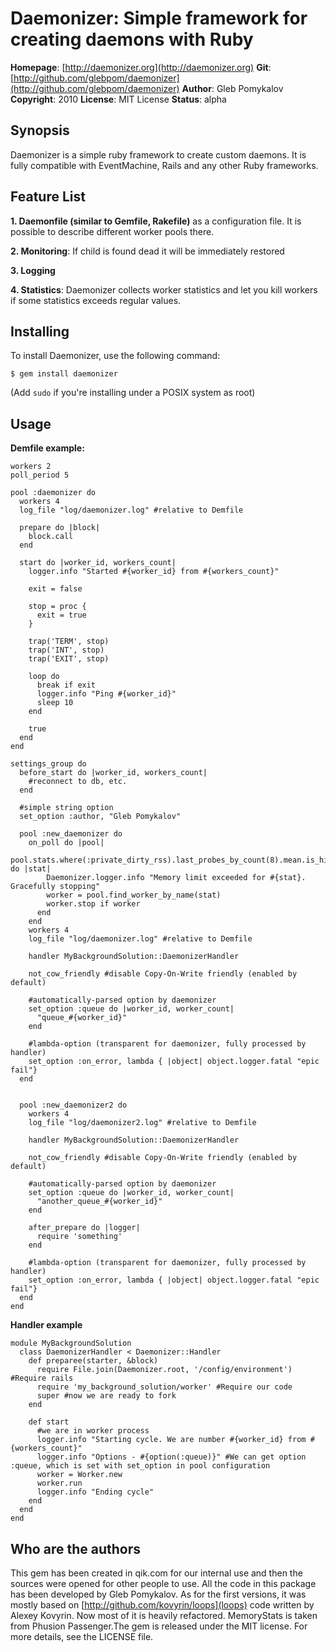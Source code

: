 Daemonizer: Simple framework for creating daemons with Ruby
====================================

**Homepage**:     [http://daemonizer.org](http://daemonizer.org)
**Git**:          [http://github.com/glebpom/daemonizer](http://github.com/glebpom/daemonizer)
**Author**:       Gleb Pomykalov
**Copyright**:    2010
**License**:      MIT License
**Status**:       alpha

Synopsis
--------

Daemonizer is a simple ruby framework to create custom daemons. It is fully
compatible with EventMachine, Rails and any other Ruby frameworks.


Feature List
------------

**1. Daemonfile (similar to Gemfile, Rakefile)** as a configuration file. It is
possible to describe different worker pools there.

**2. Monitoring**: If child is found dead it will be immediately
restored

**3. Logging**

**4. Statistics**: Daemonizer collects worker statistics and let you kill workers if
some statistics exceeds regular values.

Installing
----------

To install Daemonizer, use the following command:

    $ gem install daemonizer

(Add `sudo` if you're installing under a POSIX system as root)

Usage
-----

**Demfile example:**

    workers 2
    poll_period 5

    pool :daemonizer do
      workers 4
      log_file "log/daemonizer.log" #relative to Demfile

      prepare do |block|
        block.call
      end

      start do |worker_id, workers_count|
        logger.info "Started #{worker_id} from #{workers_count}"

        exit = false

        stop = proc {
          exit = true
        }

        trap('TERM', stop)
        trap('INT', stop)
        trap('EXIT', stop)

        loop do
          break if exit
          logger.info "Ping #{worker_id}"
          sleep 10
        end

        true
      end
    end

    settings_group do
      before_start do |worker_id, workers_count|
        #reconnect to db, etc.
      end

      #simple string option
      set_option :author, "Gleb Pomykalov"

      pool :new_daemonizer do
        on_poll do |pool|
          pool.stats.where(:private_dirty_rss).last_probes_by_count(8).mean.is_higher_then(150_000) do |stat|
            Daemonizer.logger.info "Memory limit exceeded for #{stat}. Gracefully stopping"
            worker = pool.find_worker_by_name(stat)
            worker.stop if worker
          end
        end
        workers 4
        log_file "log/daemonizer.log" #relative to Demfile

        handler MyBackgroundSolution::DaemonizerHandler

        not_cow_friendly #disable Copy-On-Write friendly (enabled by default)

        #automatically-parsed option by daemonizer
        set_option :queue do |worker_id, worker_count|
          "queue_#{worker_id}"
        end

        #lambda-option (transparent for daemonizer, fully processed by handler)
        set_option :on_error, lambda { |object| object.logger.fatal "epic fail"}
      end


      pool :new_daemonizer2 do
        workers 4
        log_file "log/daemonizer2.log" #relative to Demfile

        handler MyBackgroundSolution::DaemonizerHandler

        not_cow_friendly #disable Copy-On-Write friendly (enabled by default)

        #automatically-parsed option by daemonizer
        set_option :queue do |worker_id, worker_count|
          "another_queue_#{worker_id}"
        end

        after_prepare do |logger|
          require 'something'
        end

        #lambda-option (transparent for daemonizer, fully processed by handler)
        set_option :on_error, lambda { |object| object.logger.fatal "epic fail"}
      end
    end

**Handler example**

    module MyBackgroundSolution
      class DaemonizerHandler < Daemonizer::Handler
        def preparee(starter, &block)
          require File.join(Daemonizer.root, '/config/environment') #Require rails
          require 'my_background_solution/worker' #Require our code
          super #now we are ready to fork
        end

        def start
          #we are in worker process
          logger.info "Starting cycle. We are number #{worker_id} from #{workers_count}"
          logger.info "Options - #{option(:queue)}" #We can get option :queue, which is set with set_option in pool configuration
          worker = Worker.new
          worker.run
          logger.info "Ending cycle"
        end
      end
    end

Who are the authors
-------------------

This gem has been created in qik.com for our internal use and then
the sources were opened for other people to use. All the code in this package
has been developed by Gleb Pomykalov. As for the first versions, it was mostly based
 on [http://github.com/kovyrin/loops](loops) code written by Alexey Kovyrin. Now
most of it is heavily refactored. MemoryStats is taken from Phusion Passenger.The gem
is released under the MIT license. For more details, see the LICENSE file.
